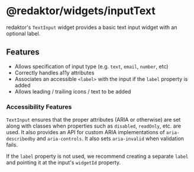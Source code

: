 # @redaktor/widgets/inputText

redaktor's `TextInput` widget provides a basic text input widget with an optional label.

## Features

- Allows specification of input type (e.g. `text`, `email`, `number`, etc)
- Correctly handles a11y attributes
- Associates an accessible `<label>` with the input if the `label` property is added
- Allows leading / trailing icons / text to be added

### Accessibility Features

`TextInput` ensures that the proper attributes (ARIA or otherwise) are set along with classes when properties such as `disabled`, `readOnly`, etc. are used. It also provides an API for custom ARIA implementations of `aria-describedby` and `aria-controls`. It also sets `aria-invalid` when validation fails.

If the `label` property is not used, we recommend creating a separate `label` and pointing it at the input's `widgetId` property.
